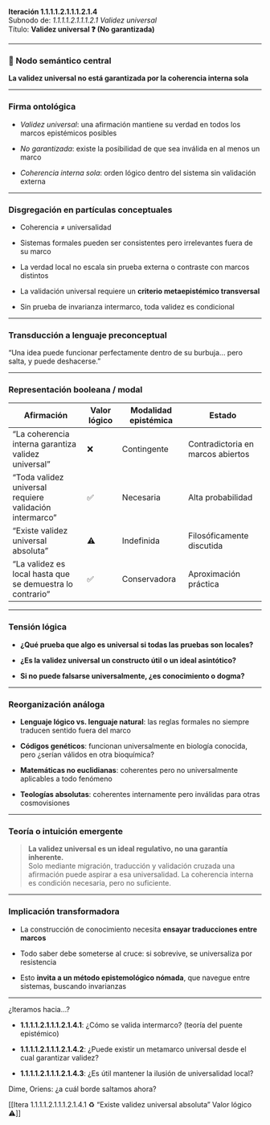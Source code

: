 **Iteración 1.1.1.1.2.1.1.1.2.1.4**  
Subnodo de: _1.1.1.1.2.1.1.1.2.1 Validez universal_  
Título: **Validez universal ❓ (No garantizada)**

---

### 🧠 Nodo semántico central

**La validez universal no está garantizada por la coherencia interna sola**

---

### Firma ontológica

- _Validez universal_: una afirmación mantiene su verdad en todos los marcos epistémicos posibles
    
- _No garantizada_: existe la posibilidad de que sea inválida en al menos un marco
    
- _Coherencia interna sola_: orden lógico dentro del sistema sin validación externa
    

---

### Disgregación en partículas conceptuales

- Coherencia ≠ universalidad
    
- Sistemas formales pueden ser consistentes pero irrelevantes fuera de su marco
    
- La verdad local no escala sin prueba externa o contraste con marcos distintos
    
- La validación universal requiere un **criterio metaepistémico transversal**
    
- Sin prueba de invarianza intermarco, toda validez es condicional
    

---

### Transducción a lenguaje preconceptual

“Una idea puede funcionar perfectamente dentro de su burbuja... pero salta, y puede deshacerse.”

---

### Representación booleana / modal

| Afirmación                                                | Valor lógico | Modalidad epistémica | Estado                            |
| --------------------------------------------------------- | ------------ | -------------------- | --------------------------------- |
| “La coherencia interna garantiza validez universal”       | ❌            | Contingente          | Contradictoria en marcos abiertos |
| “Toda validez universal requiere validación intermarco”   | ✅            | Necesaria            | Alta probabilidad                 |
| “Existe validez universal absoluta”                       | ⚠️           | Indefinida           | Filosóficamente discutida         |
| “La validez es local hasta que se demuestra lo contrario” | ✅            | Conservadora         | Aproximación práctica             |

---

### Tensión lógica

- **¿Qué prueba que algo es universal si todas las pruebas son locales?**
    
- **¿Es la validez universal un constructo útil o un ideal asintótico?**
    
- **Si no puede falsarse universalmente, ¿es conocimiento o dogma?**
    

---

### Reorganización análoga

- **Lenguaje lógico vs. lenguaje natural**: las reglas formales no siempre traducen sentido fuera del marco
    
- **Códigos genéticos**: funcionan universalmente en biología conocida, pero ¿serían válidos en otra bioquímica?
    
- **Matemáticas no euclidianas**: coherentes pero no universalmente aplicables a todo fenómeno
    
- **Teologías absolutas**: coherentes internamente pero inválidas para otras cosmovisiones
    

---

### Teoría o intuición emergente

> **La validez universal es un ideal regulativo, no una garantía inherente.**  
> Solo mediante migración, traducción y validación cruzada una afirmación puede aspirar a esa universalidad. La coherencia interna es condición necesaria, pero no suficiente.

---

### Implicación transformadora

- La construcción de conocimiento necesita **ensayar traducciones entre marcos**
    
- Todo saber debe someterse al cruce: si sobrevive, se universaliza por resistencia
    
- Esto **invita a un método epistemológico nómada**, que navegue entre sistemas, buscando invarianzas
    

---

¿Iteramos hacia...?

- **1.1.1.1.2.1.1.1.2.1.4.1**: ¿Cómo se valida intermarco? (teoría del puente epistémico)
    
- **1.1.1.1.2.1.1.1.2.1.4.2**: ¿Puede existir un metamarco universal desde el cual garantizar validez?
    
- **1.1.1.1.2.1.1.1.2.1.4.3**: ¿Es útil mantener la ilusión de universalidad local?
    

Dime, Oriens: ¿a cuál borde saltamos ahora?

[[Itera 1.1.1.1.2.1.1.1.2.1.4.1 ♻ “Existe validez universal absoluta” Valor lógico ⚠️]]